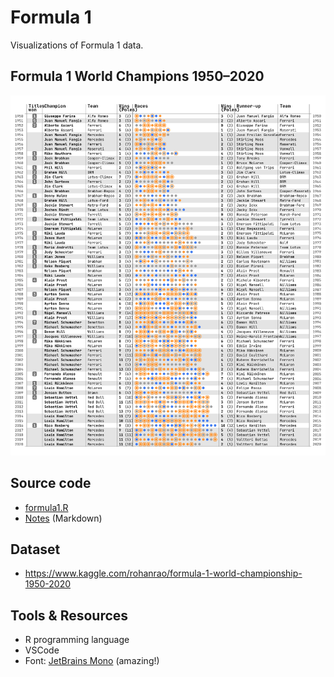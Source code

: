 # Formula 1

Visualizations of Formula 1 data.

## Formula 1 World Champions 1950–2020

![](./champions.png)

## Source code

- [formula1.R](./formula1.R)
- [Notes](./formula1.rmd) (Markdown)

## Dataset

- https://www.kaggle.com/rohanrao/formula-1-world-championship-1950-2020

## Tools & Resources

- R programming language
- VSCode
- Font: [JetBrains Mono](https://www.jetbrains.com/lp/mono/) (amazing!)
